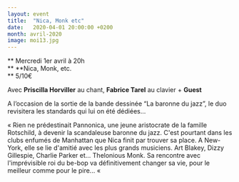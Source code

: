 ```yaml
---
layout: event
title:  "Nica, Monk etc"
date:   2020-04-01 20:00:00 +0200
month: avril-2020
image: moi13.jpg
---
```




**
  Mercredi 1er avril à 20h  
** **Nica, Monk, etc.  
** 5/10€



Avec **Priscilla Horviller** au chant, **Fabrice Tarel** au clavier + **Guest**

A l’occasion de la sortie de la bande dessinée “La baronne du jazz”, le duo revisitera les standards qui lui on été dédiées...

« Rien ne prédestinait Pannonica, une jeune aristocrate de la famille Rotschild, à devenir la scandaleuse baronne du jazz. C'est pourtant dans les clubs enfumés de Manhattan que Nica finit par trouver sa place. A New-York, elle se lie d'amitié avec les plus grands musiciens. Art Blakey, Dizzy Gillespie, Charlie Parker et... Thelonious Monk. Sa rencontre avec l'imprévisible roi du be-bop va définitivement changer sa vie, pour le meilleur comme pour le pire... « 